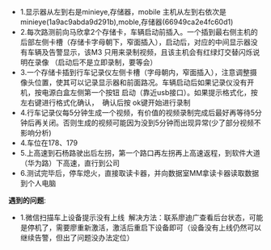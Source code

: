 - 1.显示器从左到右是minieye,存储器，mobile   主机从左到右依次是minieye(1a9ac9abda9d291b),moble,存储器(66949ca2e4fc60d1)
- 2.每次路测前向马欣拿2个存储卡，车辆启动前插入。一个插到最右侧主机的后部左侧卡槽（存储卡字母朝下，窄面插入），启动后，对应的中间显示器没有车辆及告警显示，该M3
只用来录制视频，且该主机会有红绿灯交替闪烁说明在录像 （启动后不是立即录制，要等会）
- 3.一个存储卡插到行车记录仪左侧卡槽（字母朝内，窄面插入），注意调整摄像头位置，使其可以记录显示器和前面路况。车辆启动后如果记录仪没有开机，按电源白盒左侧第一个按钮
启动（靠近usb接口）。如果提示格式化，按左右键进行格式化确认，  确认后按 ok键开始进行录制
- 4.行车记录仪每5分钟生成一个视频，有价值的视频录制完成后最好再等待5分钟后再关闭。否则生成的视频可能因为没到5分钟而出现异常(少了部分视频不影响分析)  
- 4.车位在178、179  
- 5.上高速到石杨路驶出后左拐，第一个路口再左拐再上高速返程，到软件大道（华为路）下高速，直行到公司  
- 6.测试完毕后，停车熄火，直接取读卡器，并向数据室MM拿读卡器读取数据到个人电脑

**遇到的问题**:  
- 1.微信扫描车上设备提示没有上线  解决方法：联系廖迪广查看后台状态，可能是停机了，需要廖重新激活，激活后重启下设备即可（设备没有上线仍然可以继续告警，但出了问题没办法定位）

